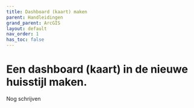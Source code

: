 ```yaml
---
title: Dashboard (kaart) maken
parent: Handleidingen
grand_parent: ArcGIS
layout: default
nav_order: 1
has_toc: false
---
```


# Een dashboard (kaart) in de nieuwe huisstijl maken.
Nog schrijven
